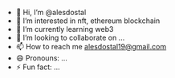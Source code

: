 - 👋 Hi, I’m @alesdostal
- 👀 I’m interested in nft, ethereum blockchain
- 🌱 I’m currently learning web3
- 💞️ I’m looking to collaborate on ...
- 📫 How to reach me alesdostal19@gmail.com
- 😄 Pronouns: ...
- ⚡ Fun fact: ...

<!---
alesdostal/alesdostal is a ✨ special ✨ repository because its `README.md` (this file) appears on your GitHub profile.
You can click the Preview link to take a look at your changes.
--->
